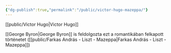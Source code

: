 ```yaml
---
{"dg-publish":true,"permalink":"/public/victor-hugo-mazeppa/"}
---
```


[[public/Victor Hugo\|Victor Hugo]]

[[George Byron\|George Byron]] is feldolgozta ezt a romantikában felkapott történetet ([[public/Farkas András - Liszt - Mazeppa\|Farkas András - Liszt - Mazeppa]])